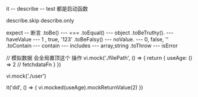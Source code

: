 it -- describe -- test 
都是启动函数


describe.skip 
describe.only


expect  -- 断言
.toBe() ---  ===
.toEqual() --- object
.toBeTruthy(). --- haveValue --- 1 , true, '123'
.toBeFalsy() --- noValue.   --- 0, false, ''
.toContain --- contain  --- includes --- array,string
.toThrow --- isError

// 模拟数据
会全局置顶这个 操作
vi.mock('./filePath',  () =>  {
	return {
		useAge: () => 2 // fetchdataFn
	}
})

vi.mock('./user')

it('dd', () => {
	vi.mocked(useAge).mockReturnValue(2)
})


